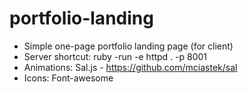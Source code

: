 # portfolio-landing

- Simple one-page portfolio landing page (for client)
- Server shortcut: ruby -run -e httpd . -p 8001
- Animations: Sal.js - https://github.com/mciastek/sal
- Icons: Font-awesome
